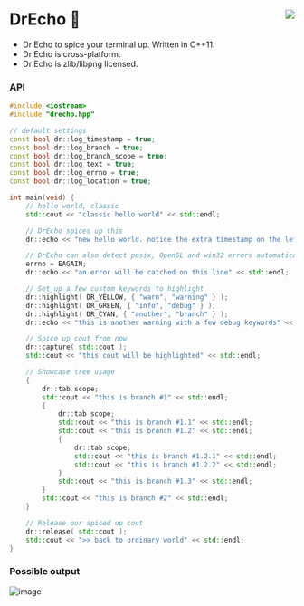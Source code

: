 DrEcho :pill: <a href="https://travis-ci.org/r-lyeh/DrEcho"><img src="https://api.travis-ci.org/r-lyeh/DrEcho.svg?branch=master" align="right" /></a>
======

- Dr Echo to spice your terminal up. Written in C++11.
- Dr Echo is cross-platform.
- Dr Echo is zlib/libpng licensed.

### API

```c++
#include <iostream>
#include "drecho.hpp"

// default settings
const bool dr::log_timestamp = true;
const bool dr::log_branch = true;
const bool dr::log_branch_scope = true;
const bool dr::log_text = true;
const bool dr::log_errno = true;
const bool dr::log_location = true;

int main(void) {
    // hello world, classic
    std::cout << "classic hello world" << std::endl;

    // DrEcho spices up this
    dr::echo << "new hello world. notice the extra timestamp on the left" << std::endl;

    // DrEcho can also detect posix, OpenGL and win32 errors automatically
    errno = EAGAIN;
    dr::echo << "an error will be catched on this line" << std::endl;

    // Set up a few custom keywords to highlight
    dr::highlight( DR_YELLOW, { "warn", "warning" } );
    dr::highlight( DR_GREEN, { "info", "debug" } );
    dr::highlight( DR_CYAN, { "another", "branch" } );
    dr::echo << "this is another warning with a few debug keywords" << std::endl;

    // Spice up cout from now
    dr::capture( std::cout );
    std::cout << "this cout will be highlighted" << std::endl;

    // Showcase tree usage
    {
        dr::tab scope;
        std::cout << "this is branch #1" << std::endl;
        {
            dr::tab scope;
            std::cout << "this is branch #1.1" << std::endl;
            std::cout << "this is branch #1.2" << std::endl;
            {
                dr::tab scope;
                std::cout << "this is branch #1.2.1" << std::endl;
                std::cout << "this is branch #1.2.2" << std::endl;
            }
            std::cout << "this is branch #1.3" << std::endl;
        }
        std::cout << "this is branch #2" << std::endl;
    }

    // Release our spiced up cout
    dr::release( std::cout );
    std::cout << ">> back to ordinary world" << std::endl;
}
```

### Possible output

![image](https://raw.github.com/r-lyeh/depot/master/drecho.png)
